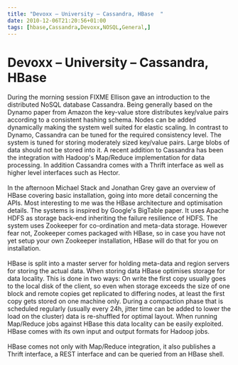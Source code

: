 ```yaml
---
title: "Devoxx – University – Cassandra, HBase  "
date: 2010-12-06T21:20:56+01:00
tags: [hbase,Cassandra,Devoxx,NOSQL,General,]
---
```


# Devoxx – University – Cassandra, HBase  


During the morning session FIXME Ellison gave an introduction to the distributed NoSQL database Cassandra. Being 
generally based on the Dynamo paper from Amazon the key-value store distributes key/value pairs according to a 
consistent hashing schema. Nodes can be added dynamically making the system well suited for elastic scaling. In 
contrast to Dynamo, Cassandra can be tuned for the required consistency level. The system is tuned for storing 
moderately sized key/value pairs. Large blobs of data should not be stored into it. A recent addition to Cassandra has 
been the integration with Hadoop's Map/Reduce implementation for data processing. In addition Cassandra comes with a 
Thrift interface as well as higher level interfaces such as Hector.<br><br>In the afternoon Michael Stack and Jonathan 
Grey gave an overview of HBase covering basic installation, going into more detail concerning the APIs. Most 
interesting to me was the HBase architecture and optimisation details. The systems is inspired by Google's BigTable 
paper. It uses Apache HDFS as storage back-end inheriting the failure resilience of HDFS. The system uses Zookeeper for 
co-ordination and meta-data storage. However fear not, Zookeeper comes packaged with HBase, so in case you have not yet 
setup your own Zookeeper installation, HBase will do that for you on installation.<br><br>HBase is split into a master 
server for holding meta-data and region servers for storing the actual data. When storing data HBase optimises storage 
for data locality. This is done in two ways: On write the first copy usually goes to the local disk of the client, so 
even when storage exceeds the size of one block and remote copies get replicated to differing nodes, at least the first 
copy gets stored on one machine only. During a compaction phase that is scheduled regularly (usually every 24h, jitter 
time can be added to lower the load on the cluster) data is re-shuffled for optimal layout. When running Map/Reduce 
jobs against HBase this data locality can be easily exploited. HBase comes with its own input and output formats for 
Hadoop jobs.<br><br>HBase comes not only with Map/Reduce integration, it also publishes a Thrift interface, a REST 
interface and can be queried from an HBase shell.<br>
